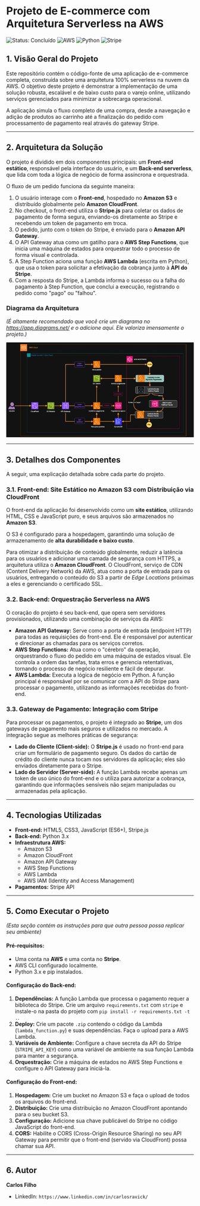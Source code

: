 # Projeto de E-commerce com Arquitetura Serverless na AWS

![Status: Concluído](https://img.shields.io/badge/status-concluído-brightgreen)
![AWS](https://img.shields.io/badge/AWS-Serverless-orange?logo=amazon-aws)
![Python](https://img.shields.io/badge/Python-3.x-blue?logo=python)
![Stripe](https://img.shields.io/badge/Pagamentos-Stripe-blueviolet?logo=stripe)

## 1. Visão Geral do Projeto

Este repositório contém o código-fonte de uma aplicação de e-commerce completa, construída sobre uma arquitetura 100% serverless na nuvem da AWS. O objetivo deste projeto é demonstrar a implementação de uma solução robusta, escalável e de baixo custo para o varejo online, utilizando serviços gerenciados para minimizar a sobrecarga operacional.

A aplicação simula o fluxo completo de uma compra, desde a navegação e adição de produtos ao carrinho até a finalização do pedido com processamento de pagamento real através do gateway Stripe.

---

## 2. Arquitetura da Solução

O projeto é dividido em dois componentes principais: um **Front-end estático**, responsável pela interface do usuário, e um **Back-end serverless**, que lida com toda a lógica de negócio de forma assíncrona e orquestrada.

O fluxo de um pedido funciona da seguinte maneira:

1.  O usuário interage com o **Front-end**, hospedado no **Amazon S3** e distribuído globalmente pelo **Amazon CloudFront**.
2.  No checkout, o front-end utiliza o **Stripe.js** para coletar os dados de pagamento de forma segura, enviando-os diretamente ao Stripe e recebendo um token de pagamento em troca.
3.  O pedido, junto com o token do Stripe, é enviado para o **Amazon API Gateway**.
4.  O API Gateway atua como um gatilho para o **AWS Step Functions**, que inicia uma máquina de estados para orquestrar todo o processo de forma visual e controlada.
5.  A Step Function aciona uma função **AWS Lambda** (escrita em Python), que usa o token para solicitar a efetivação da cobrança junto à **API do Stripe**.
6.  Com a resposta do Stripe, a Lambda informa o sucesso ou a falha do pagamento à Step Function, que conclui a execução, registrando o pedido como "pago" ou "falhou".

### Diagrama da Arquitetura

*(É altamente recomendado que você crie um diagrama no https://app.diagrams.net/ e o adicione aqui. Ele valoriza imensamente o projeto.)*

![Diagrama de Arquitetura](./docs/arquitetura-projeto.jpeg)

---

## 3. Detalhes dos Componentes

A seguir, uma explicação detalhada sobre cada parte do projeto.

### 3.1. Front-end: Site Estático no Amazon S3 com Distribuição via CloudFront

O front-end da aplicação foi desenvolvido como um **site estático**, utilizando HTML, CSS e JavaScript puro, e seus arquivos são armazenados no **Amazon S3**.

O S3 é configurado para a hospedagem, garantindo uma solução de armazenamento de **alta durabilidade e baixo custo**.

Para otimizar a distribuição de conteúdo globalmente, reduzir a latência para os usuários e adicionar uma camada de segurança com HTTPS, a arquitetura utiliza o **Amazon CloudFront**. O CloudFront, serviço de CDN (Content Delivery Network) da AWS, atua como a porta de entrada para os usuários, entregando o conteúdo do S3 a partir de *Edge Locations* próximas a eles e gerenciando o certificado SSL.

### 3.2. Back-end: Orquestração Serverless na AWS

O coração do projeto é seu back-end, que opera sem servidores provisionados, utilizando uma combinação de serviços da AWS:

* **Amazon API Gateway:** Serve como a porta de entrada (endpoint HTTP) para todas as requisições do front-end. Ele é responsável por autenticar e direcionar as chamadas para os serviços corretos.
* **AWS Step Functions:** Atua como o "cérebro" da operação, orquestrando o fluxo do pedido em uma máquina de estados visual. Ele controla a ordem das tarefas, trata erros e gerencia retentativas, tornando o processo de negócio resiliente e fácil de depurar.
* **AWS Lambda:** Executa a lógica de negócio em Python. A função principal é responsável por se comunicar com a API do Stripe para processar o pagamento, utilizando as informações recebidas do front-end.

### 3.3. Gateway de Pagamento: Integração com Stripe

Para processar os pagamentos, o projeto é integrado ao **Stripe**, um dos gateways de pagamento mais seguros e utilizados no mercado. A integração segue as melhores práticas de segurança:

* **Lado do Cliente (Client-side):** O **Stripe.js** é usado no front-end para criar um formulário de pagamento seguro. Os dados do cartão de crédito do cliente nunca tocam nos servidores da aplicação; eles são enviados diretamente para o Stripe.
* **Lado do Servidor (Server-side):** A função Lambda recebe apenas um token de uso único do front-end e o utiliza para autorizar a cobrança, garantindo que informações sensíveis não sejam manipuladas ou armazenadas pela aplicação.

---

## 4. Tecnologias Utilizadas

* **Front-end:** HTML5, CSS3, JavaScript (ES6+), Stripe.js
* **Back-end:** Python 3.x
* **Infraestrutura AWS:**
    * Amazon S3
    * Amazon CloudFront
    * Amazon API Gateway
    * AWS Step Functions
    * AWS Lambda
    * AWS IAM (Identity and Access Management)
* **Pagamentos:** Stripe API

---

## 5. Como Executar o Projeto

*(Esta seção contém as instruções para que outra pessoa possa replicar seu ambiente)*

#### **Pré-requisitos:**

* Uma conta na **AWS** e uma conta no **Stripe**.
* AWS CLI configurado localmente.
* Python 3.x e pip instalados.

#### **Configuração do Back-end:**

1.  **Dependências:** A função Lambda que processa o pagamento requer a biblioteca do Stripe. Crie um arquivo `requirements.txt` com `stripe` e instale-o na pasta do projeto com `pip install -r requirements.txt -t .`.
2.  **Deploy:** Crie um pacote `.zip` contendo o código da Lambda (`lambda_function.py`) e suas dependências. Faça o upload para a AWS Lambda.
3.  **Variáveis de Ambiente:** Configure a chave secreta da API do Stripe (`STRIPE_API_KEY`) como uma variável de ambiente na sua função Lambda para manter a segurança.
4.  **Orquestração:** Crie a máquina de estados no AWS Step Functions e configure o API Gateway para iniciá-la.

#### **Configuração do Front-end:**

1.  **Hospedagem:** Crie um bucket no Amazon S3 e faça o upload de todos os arquivos do front-end.
2.  **Distribuição:** Crie uma distribuição no Amazon CloudFront apontando para o seu bucket S3.
3.  **Configuração:** Adicione sua chave publicável do Stripe no código JavaScript do front-end.
4.  **CORS:** Habilite o CORS (Cross-Origin Resource Sharing) no seu API Gateway para permitir que o front-end (servido via CloudFront) possa chamar sua API.

---

## 6. Autor

**Carlos Filho**

* LinkedIn: `https://www.linkedin.com/in/carlosravick/`